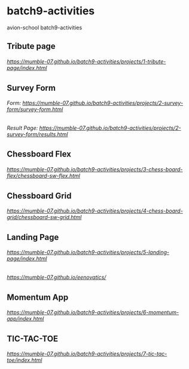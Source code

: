 # batch9-activities
avion-school batch9-activities

## Tribute page
###### https://mumble-07.github.io/batch9-activities/projects/1-tribute-page/index.html

## Survey Form

###### Form: https://mumble-07.github.io/batch9-activities/projects/2-survey-form/survey-form.html
###### Result Page: https://mumble-07.github.io/batch9-activities/projects/2-survey-form/results.html

## Chessboard Flex
###### https://mumble-07.github.io/batch9-activities/projects/3-chess-board-flex/chessboard-sw-flex.html

## Chessboard Grid
###### https://mumble-07.github.io/batch9-activities/projects/4-chess-board-grid/chessboard-sw-grid.html

## Landing Page
###### https://mumble-07.github.io/batch9-activities/projects/5-landing-page/index.html
###### https://mumble-07.github.io/eenovatics/

## Momentum App 
###### https://mumble-07.github.io/batch9-activities/projects/6-momentum-app/index.html

## TIC-TAC-TOE
###### https://mumble-07.github.io/batch9-activities/projects/7-tic-tac-toe/index.html
